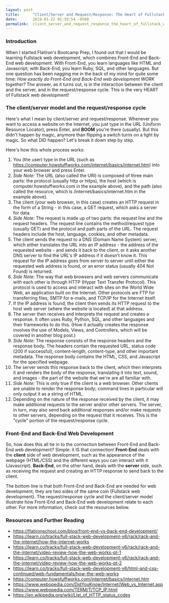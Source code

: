 ```yaml
---
layout: post
title:      "Client/Server and Request/Response: The Heart of Fullstack Web Development"
date:       2019-01-22 01:59:54 -0500
permalink:  client_server_and_request_response_the_heart_of_fullstack_web_development
---
```



### Introduction

When I started Flatiron's Bootcamp Prep, I found out that I would be learning Fullstack web development, which combines Front-End and Back-End web development. With Front-End, you learn languages like HTML and Javascript; with Back-End, you learn Ruby, SQL, and other languages. But one question has been nagging me in the back of my mind for quite some time: *How exactly do Front-End and Back-End web development WORK together?* The answer, as it turns out, is in the interaction between the client and the server, and in the request/response cycle. This is the very HEART of Fullstack web development! 

### The client/server model and the request/response cycle

Here's what I mean by client/server and request/response. Whenever you want to access a website on the Internet, you just type in the URL (Uniform Resource Locator), press Enter, and **BOOM** you're there (usually). But this didn't happen by magic, anymore than flipping a switch turns on a light by magic. So what DID happen? Let's break it down step by step. 

Here's how this whole process works:

1. You (the user) type in the URL (such as https://computer.howstuffworks.com/internet/basics/internet.htm) into your web browser and press Enter.
2. *Side Note:* The URL (also called the URI) is composed of three main parts: the protocol (usually http or https), the host (which is computer.howstuffworks.com in the example above), and the path (also called the resource, which is /internet/basics/internet.htm in the example above).
2. The client (your web browser, in this case) creates an HTTP request in the form of a String - in this case, a GET request, which asks a server for data. 
2. *Side Note:* The request is made up of two parts: the request line and the request headers. The request line contains the method/request type (usually GET) and the protocol and path parts of the URL. The request headers include the host, language, cookies, and other metadata.
3. The client sends the request to a DNS (Domain Name System) server, which either translates the URL into an IP address - the address of the requested website - and sends it back to the client, or it asks another DNS server to find the URL's IP address if it doesn't know it. This request for the IP address goes from server to server until either the requested web address is found, or an error status (usually 404 Not Found) is returned.
4. *Side Note:* The way that web browsers and web servers communicate with each other is through HTTP (Hyper Text Transfer Protocol). This protocol is used to access and interact with sites on the World Wide Web, an application built on the Internet. Other protocols are FTP for transferring files, SMTP for e-mails, and TCP/IP for the Internet itself.
5. If the IP address is found, the client then sends its HTTP request to the host web server (where the website is located) at that address.
6. The server then receives and interprets the request and creates a response. It often uses Ruby, Python, SQL, and other languages and their frameworks to do this. (How it actually creates the response involves the use of Models, Views, and Controllers, which will be covered in another blog post.)
7. *Side Note:* The response consists of the response headers and the response body. The headers contain the requested URL, status code (200 if successful), content-length, content-type, and other important metadata. The response body contains the HTML, CSS, and Javascript for the specified webpage.
8. The server sends this response back to the client, which then interprets it and renders the body of the response, translating it into text, sound, and images - the part of the website that we're are all familiar with.
9. *Side Note:* This is only true if the client is a web browser. Other clients are unable to render the response body; command lines in particular will only output it as a string of HTML.
9. Depending on the nature of the response received by the client, it may make additional requests to the server and/or other servers. The server, in turn, may also send back additional responses and/or make requests to other servers, depending on the request that it receives. This is the "cycle" portion of the request/response cycle.



### Front-End and Back-End Web Development

So, how does this all tie in to the connection between Front-End and Back-End web development? Simple: it IS that connection! **Front-End** deals with the **client** side of web development, such as the appearance of the webpage (HTML/CSS) and the different ways you can interact with it (Javascript). **Back-End**, on the other hand, deals with the **server** side, such as receiving the request and creating an HTTP response to send back to the client.

The bottom line is that both Front-End and Back-End are needed for web development; they are two sides of the same coin (Fullstack web development). The request/response cycle and the client/server model illustrate how Front-End and Back-End web development relate to each other. For more information, check out the resources below.


### Resources and Further Reading

* https://flatironschool.com/blog/front-end-vs-back-end-development/
* https://learn.co/tracks/full-stack-web-development-v6/rack/rack-and-the-internet/how-the-internet-works
* https://learn.co/tracks/full-stack-web-development-v6/rack/rack-and-the-internet/video-review-how-the-web-works-pt-1
* https://learn.co/tracks/full-stack-web-development-v6/rack/rack-and-the-internet/video-review-how-the-web-works-pt-2
* https://learn.co/tracks/full-stack-web-development-v6/html-and-css-continued/web-fundamentals/how-the-web-works
* https://computer.howstuffworks.com/internet/basics/internet.htm
* https://www.webopedia.com/DidYouKnow/Internet/Web_vs_Internet.asp
* https://www.webopedia.com/TERM/T/TCP_IP.html
* https://en.wikipedia.org/wiki/List_of_HTTP_status_codes
